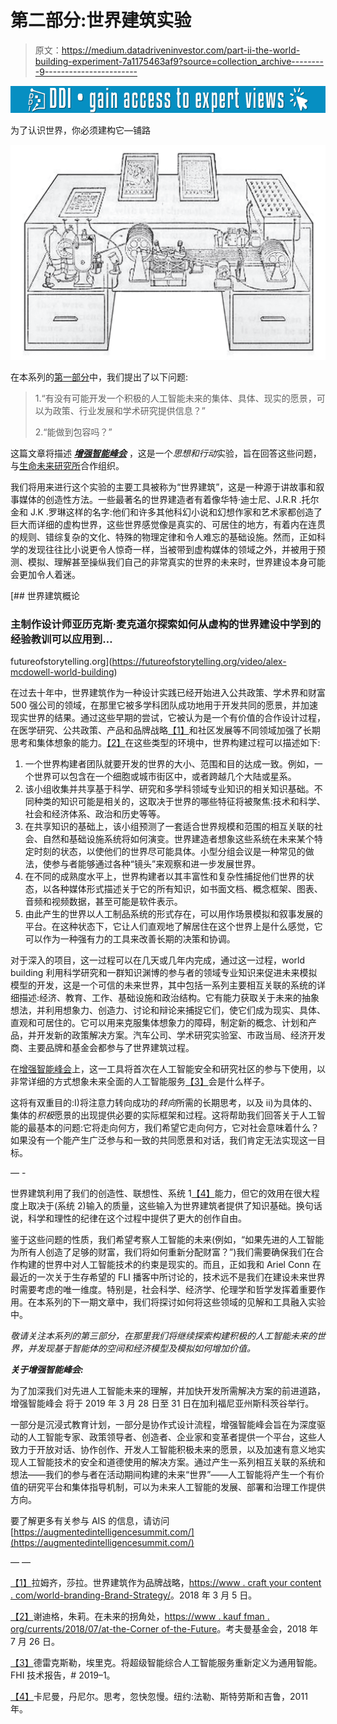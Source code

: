 # 第二部分:世界建筑实验

> 原文：<https://medium.datadriveninvestor.com/part-ii-the-world-building-experiment-7a1175463af9?source=collection_archive---------9----------------------->

[![](img/ce659685e6fa609cf1edb0993c9a4d07.png)](http://www.track.datadriveninvestor.com/1B9E)

为了认识世界，你必须建构它—铺路

![](img/0905b82728898804cc74ceb90cc766dc.png)

在本系列的[第一部分](https://augmentedintelligencesummit.com/experiments-in-intelligence-augmentation/)中，我们提出了以下问题:

> 1.“有没有可能开发一个积极的人工智能未来的集体、具体、现实的愿景，可以为政策、行业发展和学术研究提供信息？”
> 
> 2.“能做到包容吗？”

这篇文章将描述 [***增强智能峰会***](http://augmentedintelligencesummit.com/) ，这是一个*思想和行动*实验，旨在回答这些问题，与[生命未来研究所](https://futureoflife.org/)合作组织。

我们将用来进行这个实验的主要工具被称为“世界建筑”，这是一种源于讲故事和叙事媒体的创造性方法。一些最著名的世界建造者有着像华特·迪士尼、J.R.R .托尔金和 J.K .罗琳这样的名字:他们和许多其他科幻小说和幻想作家和艺术家都创造了巨大而详细的虚构世界，这些世界感觉像是真实的、可居住的地方，有着内在连贯的规则、错综复杂的文化、特殊的物理定律和令人难忘的基础设施。然而，正如科学的发现往往比小说更令人惊奇一样，当被带到虚构媒体的领域之外，并被用于预测、模拟、理解甚至操纵我们自己的非常真实的世界的未来时，世界建设本身可能会更加令人着迷。

[](https://futureofstorytelling.org/video/alex-mcdowell-world-building) [## 世界建筑概论

### 主制作设计师亚历克斯·麦克道尔探索如何从虚构的世界建设中学到的经验教训可以应用到…

futureofstorytelling.org](https://futureofstorytelling.org/video/alex-mcdowell-world-building) 

在过去十年中，世界建筑作为一种设计实践已经开始进入公共政策、学术界和财富 500 强公司的领域，在那里它被多学科团队成功地用于开发共同的愿景，并加速现实世界的结果。通过这些早期的尝试，它被认为是一个有价值的合作设计过程，在医学研究、公共政策、产品和品牌战略[【1】](#_ftn1)和社区发展等不同领域加强了长期思考和集体想象的能力。[【2】](#_ftn2)在这些类型的环境中，世界构建过程可以描述如下:

1.  一个世界构建者团队就要开发的世界的大小、范围和目的达成一致。例如，一个世界可以包含在一个细胞或城市街区中，或者跨越几个大陆或星系。
2.  该小组收集并共享基于科学、研究和多学科领域专业知识的相关知识基础。不同种类的知识可能是相关的，这取决于世界的哪些特征将被聚焦:技术和科学、社会和经济体系、政治和历史等等。
3.  在共享知识的基础上，该小组预测了一套适合世界规模和范围的相互关联的社会、自然和基础设施系统将如何演变。世界建造者想象这些系统在未来某个特定时刻的状态，以使他们的世界尽可能具体。小型分组会议是一种常见的做法，使参与者能够通过各种“镜头”来观察和进一步发展世界。
4.  在不同的成熟度水平上，世界构建者以其丰富性和复杂性捕捉他们世界的状态，以各种媒体形式描述关于它的所有知识，如书面文档、概念框架、图表、音频和视频数据，甚至可能是软件表示。
5.  由此产生的世界以人工制品系统的形式存在，可以用作场景模拟和叙事发展的平台。在这种状态下，它让人们直观地了解居住在这个世界上是什么感觉，它可以作为一种强有力的工具来改善长期的决策和协调。

对于深入的项目，这一过程可以在几天或几年内完成，通过这一过程，world building 利用科学研究和一群知识渊博的参与者的领域专业知识来促进未来模拟模型的开发，这是一个可信的未来世界，其中包括一系列主要相互关联的系统的详细描述:经济、教育、工作、基础设施和政治结构。它有能力获取关于未来的抽象想法，并利用想象力、创造力、讨论和辩论来捕捉它们，使它们成为现实、具体、直观和可居住的。它可以用来克服集体想象力的障碍，制定新的概念、计划和产品，并开发新的政策解决方案。汽车公司、学术研究实验室、市政当局、经济开发商、主要品牌和基金会都参与了世界建筑过程。

在[增强智能峰会](https://augmentedintelligencesummit.com/)上，这一工具将首次在人工智能安全和研究社区的参与下使用，以非常详细的方式想象未来全面的人工智能服务[【3】](#_ftn3)会是什么样子。

这将有双重目的:I)将注意力转向成功的*转向*所需的长期思考，以及 ii)为具体的、集体的*积极*愿景的出现提供必要的实际框架和过程。这将帮助我们回答关于人工智能的最基本的问题:它将走向何方，我们希望它走向何方，它对社会意味着什么？如果没有一个能产生广泛参与和一致的共同愿景和对话，我们肯定无法实现这一目标。

— -

世界建筑利用了我们的创造性、联想性、系统 1[【4】](#_ftn4)能力，但它的效用在很大程度上取决于(系统 2)输入的质量，这些输入为世界建筑者提供了知识基础。换句话说，科学和理性的纪律在这个过程中提供了更大的创作自由。

鉴于这些问题的性质，我们希望考察人工智能的未来(例如，“如果先进的人工智能为所有人创造了足够的财富，我们将如何重新分配财富？”)我们需要确保我们在合作构建的世界中对人工智能技术的约束是现实的。而且，正如我和 Ariel Conn 在最近的一次关于生存希望的 FLI 播客中所讨论的，技术远不是我们在建设未来世界时需要考虑的唯一维度。特别是，社会科学、经济学、伦理学和哲学发挥着重要作用。在本系列的下一期文章中，我们将探讨如何将这些领域的见解和工具融入实验中。

*敬请关注本系列的第三部分，在那里我们将继续探索构建积极的人工智能未来的世界，并发现基于智能体的空间和经济模型及模拟如何增加价值。*

***关于增强智能峰会:***

为了加深我们对先进人工智能未来的理解，并加快开发所需解决方案的前进道路，增强智能峰会 将于 2019 年 3 月 28 日至 31 日在加利福尼亚州斯科茨谷举行。

一部分是沉浸式教育计划，一部分是协作式设计流程，增强智能峰会旨在为深度驱动的人工智能专家、政策领导者、创造者、企业家和变革者提供一个平台，这些人致力于开放对话、协作创作、开发人工智能积极未来的愿景，以及加速有意义地实现人工智能技术的安全和道德使用的解决方案。通过产生一系列相互关联的系统和想法——我们的参与者在活动期间构建的未来“世界”——人工智能将产生一个有价值的研究平台和集体指导机制，可以为未来人工智能的发展、部署和治理工作提供方向。

要了解更多有关参与 AIS 的信息，请访问[https://augmentedintelligencesummit.com/](https://augmentedintelligencesummit.com/)

— —

[【1】](#_ftnref1)拉姆齐，莎拉。世界建筑作为品牌战略，[https://www . craft your content . com/world-branding-Brand-Strategy/](https://www.craftyourcontent.com/world-branding-brand-strategy/)。2018 年 3 月 5 日。

[【2】](#_ftnref2)谢迪格，朱莉。在未来的拐角处，[https://www . kauf fman . org/currents/2018/07/at-the-Corner of-the-Future](https://www.kauffman.org/currents/2018/07/at-the-corner-of-the-future)。考夫曼基金会，2018 年 7 月 26 日。

[【3】](#_ftnref3)德雷克斯勒，埃里克。将超级智能综合人工智能服务重新定义为通用智能。FHI 技术报告，# 2019–1。

[【4】](#_ftnref4)卡尼曼，丹尼尔。思考，忽快忽慢。纽约:法勒、斯特劳斯和吉鲁，2011 年。